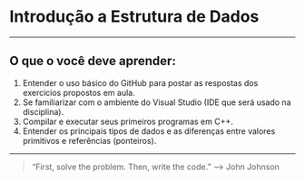 # Introdução a Estrutura de Dados
***

## O que o você deve aprender:
1. Entender o uso básico do GitHub para postar as respostas dos exercicios propostos em aula.
2. Se familiarizar com o ambiente do Visual Studio (IDE que será usado na disciplina).
3. Compilar e executar seus primeiros programas em C++.
4. Entender os principais tipos de dados e as diferenças entre valores primitivos e referências (ponteiros).

---
> “First, solve the problem. Then, write the code.” –> John Johnson 
